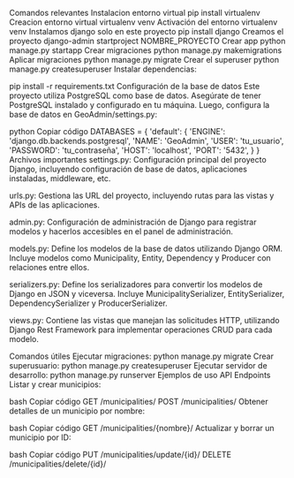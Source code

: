 Comandos relevantes
Instalacion entorno virtual
pip install virtualenv
Creacion entorno virtual 
virtualenv venv
Activación del entorno
virtualenv venv
Instalamos django solo en este proyecto 
pip install django 
Creamos el proyecto 
django-admin startproject NOMBRE_PROYECTO
Crear app
python manage.py startapp
Crear migraciones 
python manage.py makemigrations
Aplicar migraciones
python manage.py migrate
Crear el superuser
python manage.py createsuperuser
Instalar dependencias:

pip install -r requirements.txt
Configuración de la base de datos
Este proyecto utiliza PostgreSQL como base de datos. Asegúrate de tener PostgreSQL instalado y configurado en tu máquina. Luego, configura la base de datos en GeoAdmin/settings.py:

python
Copiar código
DATABASES = {
    'default': {
        'ENGINE': 'django.db.backends.postgresql',
        'NAME': 'GeoAdmin',
        'USER': 'tu_usuario',
        'PASSWORD': 'tu_contraseña',
        'HOST': 'localhost',
        'PORT': '5432',
    }
}
Archivos importantes
settings.py: Configuración principal del proyecto Django, incluyendo configuración de base de datos, aplicaciones instaladas, middleware, etc.

urls.py: Gestiona las URL del proyecto, incluyendo rutas para las vistas y APIs de las aplicaciones.

admin.py: Configuración de administración de Django para registrar modelos y hacerlos accesibles en el panel de administración.

models.py: Define los modelos de la base de datos utilizando Django ORM. Incluye modelos como Municipality, Entity, Dependency y Producer con relaciones entre ellos.

serializers.py: Define los serializadores para convertir los modelos de Django en JSON y viceversa. Incluye MunicipalitySerializer, EntitySerializer, DependencySerializer y ProducerSerializer.

views.py: Contiene las vistas que manejan las solicitudes HTTP, utilizando Django Rest Framework para implementar operaciones CRUD para cada modelo.

Comandos útiles
Ejecutar migraciones: python manage.py migrate
Crear superusuario: python manage.py createsuperuser
Ejecutar servidor de desarrollo: python manage.py runserver
Ejemplos de uso
API Endpoints
Listar y crear municipios:

bash
Copiar código
GET /municipalities/
POST /municipalities/
Obtener detalles de un municipio por nombre:

bash
Copiar código
GET /municipalities/{nombre}/
Actualizar y borrar un municipio por ID:

bash
Copiar código
PUT /municipalities/update/{id}/
DELETE /municipalities/delete/{id}/
